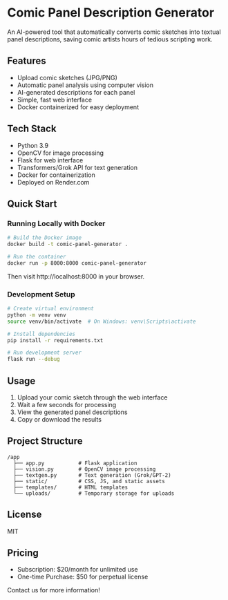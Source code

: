# Comic Panel Description Generator

An AI-powered tool that automatically converts comic sketches into textual panel descriptions, saving comic artists hours of tedious scripting work.

## Features

- Upload comic sketches (JPG/PNG)
- Automatic panel analysis using computer vision
- AI-generated descriptions for each panel
- Simple, fast web interface
- Docker containerized for easy deployment

## Tech Stack

- Python 3.9
- OpenCV for image processing
- Flask for web interface
- Transformers/Grok API for text generation
- Docker for containerization
- Deployed on Render.com

## Quick Start

### Running Locally with Docker

```bash
# Build the Docker image
docker build -t comic-panel-generator .

# Run the container
docker run -p 8000:8000 comic-panel-generator
```

Then visit http://localhost:8000 in your browser.

### Development Setup

```bash
# Create virtual environment
python -m venv venv
source venv/bin/activate  # On Windows: venv\Scripts\activate

# Install dependencies
pip install -r requirements.txt

# Run development server
flask run --debug
```

## Usage

1. Upload your comic sketch through the web interface
2. Wait a few seconds for processing
3. View the generated panel descriptions
4. Copy or download the results

## Project Structure

```
/app
  ├── app.py           # Flask application
  ├── vision.py        # OpenCV image processing
  ├── textgen.py       # Text generation (Grok/GPT-2)
  ├── static/          # CSS, JS, and static assets
  ├── templates/       # HTML templates
  └── uploads/         # Temporary storage for uploads
```

## License

MIT

## Pricing

- Subscription: $20/month for unlimited use
- One-time Purchase: $50 for perpetual license

Contact us for more information!

